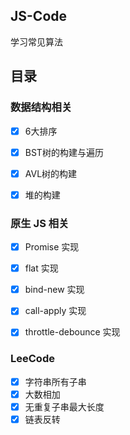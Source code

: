## JS-Code

学习常见算法

## 目录

### 数据结构相关
- [x] 6大排序
- [x] BST树的构建与遍历
- [x] AVL树的构建
- [x] 堆的构建



### 原生 JS 相关
- [x] Promise 实现
- [x] flat 实现
- [x] bind-new 实现
- [x] call-apply 实现
- [x] throttle-debounce 实现


### LeeCode
- [x] 字符串所有子串
- [x] 大数相加
- [x] 无重复子串最大长度
- [x] 链表反转